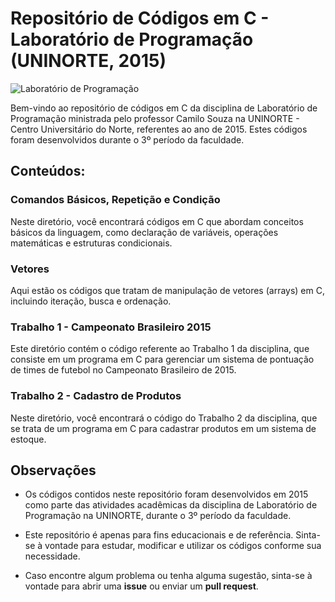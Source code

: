 # Repositório de Códigos em C - Laboratório de Programação (UNINORTE, 2015)

![Laboratório de Programação](https://img1.gratispng.com/20180405/efq/kisspng-the-c-programming-language-computer-programming-co-programmer-5ac6bd82da8a81.2143761315229740828952.jpg)

Bem-vindo ao repositório de códigos em C da disciplina de Laboratório de Programação ministrada pelo professor Camilo Souza na UNINORTE - Centro Universitário do Norte, referentes ao ano de 2015. Estes códigos foram desenvolvidos durante o 3º período da faculdade.

## Conteúdos:

### Comandos Básicos, Repetição e Condição
Neste diretório, você encontrará códigos em C que abordam conceitos básicos da linguagem, como declaração de variáveis, operações matemáticas e estruturas condicionais.

### Vetores
Aqui estão os códigos que tratam de manipulação de vetores (arrays) em C, incluindo iteração, busca e ordenação.

### Trabalho 1 - Campeonato Brasileiro 2015
Este diretório contém o código referente ao Trabalho 1 da disciplina, que consiste em um programa em C para gerenciar um sistema de pontuação de times de futebol no Campeonato Brasileiro de 2015.

### Trabalho 2 - Cadastro de Produtos
Neste diretório, você encontrará o código do Trabalho 2 da disciplina, que se trata de um programa em C para cadastrar produtos em um sistema de estoque.

## Observações

- Os códigos contidos neste repositório foram desenvolvidos em 2015 como parte das atividades acadêmicas da disciplina de Laboratório de Programação na UNINORTE, durante o 3º período da faculdade.

- Este repositório é apenas para fins educacionais e de referência. Sinta-se à vontade para estudar, modificar e utilizar os códigos conforme sua necessidade.

- Caso encontre algum problema ou tenha alguma sugestão, sinta-se à vontade para abrir uma **issue** ou enviar um **pull request**.
